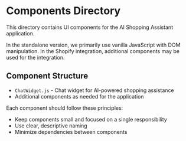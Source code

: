 # Components Directory

This directory contains UI components for the AI Shopping Assistant application.

In the standalone version, we primarily use vanilla JavaScript with DOM manipulation.
In the Shopify integration, additional components may be used for the integration.

## Component Structure

- `ChatWidget.js` - Chat widget for AI-powered shopping assistance
- Additional components as needed for the application

Each component should follow these principles:
- Keep components small and focused on a single responsibility
- Use clear, descriptive naming
- Minimize dependencies between components
